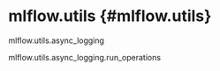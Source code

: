 # mlflow.utils {#mlflow.utils}

<div class="automodule" markdown="1" members="" undoc-members="">

mlflow.utils.async_logging

</div>

<div class="automodule" markdown="1" members="" undoc-members="">

mlflow.utils.async_logging.run_operations

</div>
